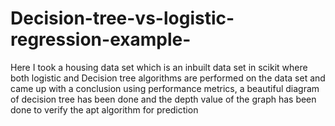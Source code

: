 # Decision-tree-vs-logistic-regression-example-
Here I took a housing data set which is an inbuilt data set in scikit where both logistic and Decision tree algorithms are performed on the data set and came up with a conclusion using performance metrics, a beautiful diagram of decision tree has been done and the depth value of the graph has been done to verify the apt algorithm for prediction
